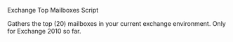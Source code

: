 Exchange Top Mailboxes Script

Gathers the top (20) mailboxes in your current exchange environment. Only for Exchange 2010 so far.
